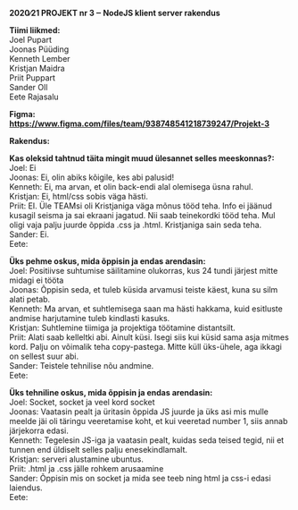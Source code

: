<b>2020∕21 PROJEKT nr 3 ‒ NodeJS klient server rakendus</b>

<b>Tiimi liikmed:</b><br>
Joel Pupart<br> 
Joonas Püüding<br>
Kenneth Lember<br>
Kristjan Maidra<br>
Priit Puppart<br>
Sander Oll<br>
Eete Rajasalu<br>

<b>Figma: https://www.figma.com/files/team/938748541218739247/Projekt-3</b>

<b>Rakendus:</b>

<b>Kas oleksid tahtnud täita mingit muud ülesannet selles meeskonnas?:</b><br>
Joel: Ei<br>
Joonas: Ei, olin abiks kõigile, kes abi palusid!<br>
Kenneth: Ei, ma arvan, et olin back-endi alal olemisega üsna rahul.<br>
Kristjan: Ei, html/css sobis väga hästi.<br>
Priit: EI. Üle TEAMsi oli Kristjaniga väga mõnus tööd teha. Info ei jäänud kusagil seisma ja sai ekraani jagatud. Nii saab teinekordki tööd teha. Mul oligi vaja palju juurde õppida .css ja .html. Kristjaniga sain seda teha.<br>
Sander: Ei.<br>
Eete:<br>

<b>Üks pehme oskus, mida õppisin ja endas arendasin:</b><br>
Joel: Positiivse suhtumise säilitamine olukorras, kus 24 tundi järjest mitte midagi ei tööta<br>
Joonas: Õppisin seda, et tuleb küsida arvamusi teiste käest, kuna su silm alati petab.<br>
Kenneth: Ma arvan, et suhtlemisega saan ma hästi hakkama, kuid esitluste andmise harjutamine tuleb kindlasti kasuks.<br>
Kristjan: Suhtlemine tiimiga ja projektiga töötamine distantsilt.<br>
Priit: Alati saab kelleltki abi. Ainult küsi. Isegi siis kui küsid sama asja mitmes kord.
Palju on võimalik teha copy-pastega. Mitte küll üks-ühele, aga ikkagi on sellest suur abi.<br>
Sander: Teistele tehnilise nõu andmine.<br>
Eete:<br>

<b>Üks tehniline oskus, mida õppisin ja endas arendasin:</b><br>
Joel: Socket, socket ja veel kord socket<br>
Joonas: Vaatasin pealt ja üritasin õppida JS  juurde ja üks asi mis mulle meelde jäi oli täringu veeretamise koht, et kui veeretad number 1, siis annab järjekorra edasi.<br>
Kenneth: Tegelesin JS-iga ja vaatasin pealt, kuidas seda teised tegid, nii et tunnen end üldiselt selles palju enesekindlamalt.<br>
Kristjan: serveri alustamine ubuntus.<br>
Priit: .html ja .css jälle rohkem arusaamine<br>
Sander: Õppisin mis on socket ja mida see teeb ning html ja css-i edasi laiendus.<br>
Eete:<br>
